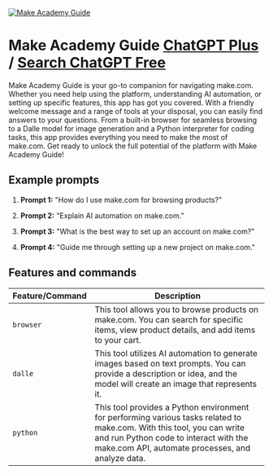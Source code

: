 
[![Make Academy Guide](https://files.oaiusercontent.com/file-EDEpb12zRGK4FOUIoiaMeyg9?se=2123-10-17T03%3A09%3A38Z&sp=r&sv=2021-08-06&sr=b&rscc=max-age%3D31536000%2C%20immutable&rscd=attachment%3B%20filename%3D1b3af4f3-bbb2-4290-81de-fba927fe47cb.png&sig=UfvqjUr%2BUm56zhPlDmo9uhvIOa71snfZpUkZe3FIbZI%3D)](https://chat.openai.com/g/g-AAADTqtbB-make-academy-guide)

# Make Academy Guide [ChatGPT Plus](https://chat.openai.com/g/g-AAADTqtbB-make-academy-guide) / [Search ChatGPT Free](https://gptcall.net/index.html#/?search=Make%20Academy%20Guide)

Make Academy Guide is your go-to companion for navigating make.com. Whether you need help using the platform, understanding AI automation, or setting up specific features, this app has got you covered. With a friendly welcome message and a range of tools at your disposal, you can easily find answers to your questions. From a built-in browser for seamless browsing to a Dalle model for image generation and a Python interpreter for coding tasks, this app provides everything you need to make the most of make.com. Get ready to unlock the full potential of the platform with Make Academy Guide!

## Example prompts

1. **Prompt 1:** "How do I use make.com for browsing products?"

2. **Prompt 2:** "Explain AI automation on make.com."

3. **Prompt 3:** "What is the best way to set up an account on make.com?"

4. **Prompt 4:** "Guide me through setting up a new project on make.com."


## Features and commands

| Feature/Command | Description |
| --- | --- |
| `browser` | This tool allows you to browse products on make.com. You can search for specific items, view product details, and add items to your cart. |
| `dalle` | This tool utilizes AI automation to generate images based on text prompts. You can provide a description or idea, and the model will create an image that represents it. |
| `python` | This tool provides a Python environment for performing various tasks related to make.com. With this tool, you can write and run Python code to interact with the make.com API, automate processes, and analyze data. |


